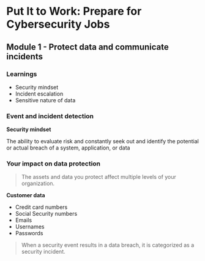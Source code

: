 # Put It to Work: Prepare for Cybersecurity Jobs

## Module 1 - Protect data and communicate incidents

### Learnings

- Security mindset
- Incident escalation
- Sensitive nature of data


### Event and incident detection

**Security mindset**

The ability to evaluate risk and constantly seek out and identify the potential or actual breach of a system, application, or data


### Your impact on data protection

> The assets and data you protect affect multiple levels of your organization.

**Customer data**

- Credit card numbers
- Social Security numbers
- Emails
- Usernames
- Passwords

> When a security event results in a data breach, it is categorized as a security incident.




